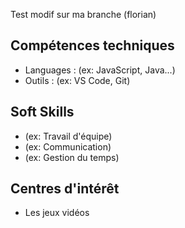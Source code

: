 Test modif sur ma branche (florian)

## Compétences techniques

- Languages : (ex: JavaScript, Java...)
- Outils : (ex: VS Code, Git)

## Soft Skills

- (ex: Travail d'équipe)
- (ex: Communication)
- (ex: Gestion du temps)

## Centres d'intérêt

- Les jeux vidéos